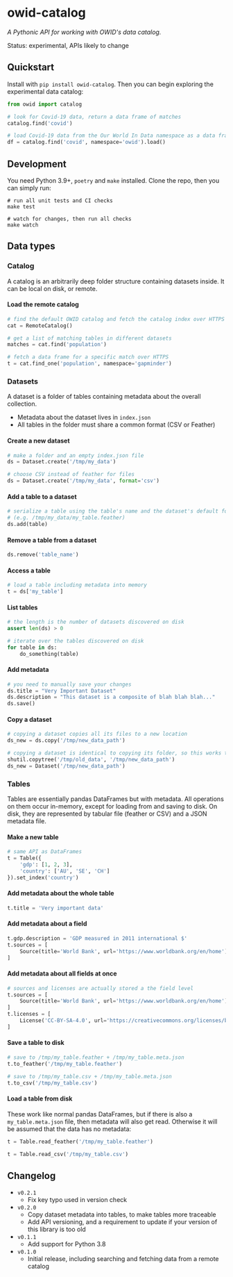 # owid-catalog

_A Pythonic API for working with OWID's data catalog._

Status: experimental, APIs likely to change

## Quickstart

Install with `pip install owid-catalog`. Then you can begin exploring the experimental data catalog:

```python
from owid import catalog

# look for Covid-19 data, return a data frame of matches
catalog.find('covid')

# load Covid-19 data from the Our World In Data namespace as a data frame
df = catalog.find('covid', namespace='owid').load()
```

## Development

You need Python 3.9+, `poetry` and `make` installed. Clone the repo, then you can simply run:

```
# run all unit tests and CI checks
make test

# watch for changes, then run all checks
make watch
```

## Data types

### Catalog

A catalog is an arbitrarily deep folder structure containing datasets inside. It can be local on disk, or remote.

#### Load the remote catalog

```python
# find the default OWID catalog and fetch the catalog index over HTTPS
cat = RemoteCatalog()

# get a list of matching tables in different datasets
matches = cat.find('population')

# fetch a data frame for a specific match over HTTPS
t = cat.find_one('population', namespace='gapminder')
```

### Datasets

A dataset is a folder of tables containing metadata about the overall collection.

- Metadata about the dataset lives in `index.json`
- All tables in the folder must share a common format (CSV or Feather)

#### Create a new dataset

```python
# make a folder and an empty index.json file
ds = Dataset.create('/tmp/my_data')
```

```python
# choose CSV instead of feather for files
ds = Dataset.create('/tmp/my_data', format='csv')
```

#### Add a table to a dataset

```python
# serialize a table using the table's name and the dataset's default format (feather)
# (e.g. /tmp/my_data/my_table.feather)
ds.add(table)
```

#### Remove a table from a dataset

```python
ds.remove('table_name')
```

#### Access a table

```python
# load a table including metadata into memory
t = ds['my_table']
```

#### List tables

```python
# the length is the number of datasets discovered on disk
assert len(ds) > 0
```

```python
# iterate over the tables discovered on disk
for table in ds:
    do_something(table)
```

#### Add metadata

```python
# you need to manually save your changes
ds.title = "Very Important Dataset"
ds.description = "This dataset is a composite of blah blah blah..."
ds.save()
```

#### Copy a dataset

```python
# copying a dataset copies all its files to a new location
ds_new = ds.copy('/tmp/new_data_path')

# copying a dataset is identical to copying its folder, so this works too
shutil.copytree('/tmp/old_data', '/tmp/new_data_path')
ds_new = Dataset('/tmp/new_data_path')
```
### Tables

Tables are essentially pandas DataFrames but with metadata. All operations on them occur in-memory, except for loading from and saving to disk. On disk, they are represented by tabular file (feather or CSV) and a JSON metadata file.

#### Make a new table

```python
# same API as DataFrames
t = Table({
    'gdp': [1, 2, 3],
    'country': ['AU', 'SE', 'CH']
}).set_index('country')
```

#### Add metadata about the whole table

```python
t.title = 'Very important data'
```

#### Add metadata about a field

```python
t.gdp.description = 'GDP measured in 2011 international $'
t.sources = [
    Source(title='World Bank', url='https://www.worldbank.org/en/home')
]
```

#### Add metadata about all fields at once

```python
# sources and licenses are actually stored a the field level
t.sources = [
    Source(title='World Bank', url='https://www.worldbank.org/en/home')
]
t.licenses = [
    License('CC-BY-SA-4.0', url='https://creativecommons.org/licenses/by-nc/4.0/')
]
```

#### Save a table to disk

```python
# save to /tmp/my_table.feather + /tmp/my_table.meta.json
t.to_feather('/tmp/my_table.feather')

# save to /tmp/my_table.csv + /tmp/my_table.meta.json
t.to_csv('/tmp/my_table.csv')
```

#### Load a table from disk

These work like normal pandas DataFrames, but if there is also a `my_table.meta.json` file, then metadata will also get read. Otherwise it will be assumed that the data has no metadata:

```python
t = Table.read_feather('/tmp/my_table.feather')

t = Table.read_csv('/tmp/my_table.csv')
```


## Changelog

- `v0.2.1`
    - Fix key typo used in version check
- `v0.2.0`
    - Copy dataset metadata into tables, to make tables more traceable
    - Add API versioning, and a requirement to update if your version of this library is too old
- `v0.1.1`
    - Add support for Python 3.8
- `v0.1.0`
    - Initial release, including searching and fetching data from a remote catalog
